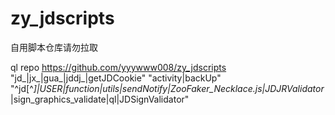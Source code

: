 # zy_jdscripts
自用脚本仓库请勿拉取

ql repo https://github.com/yyywww008/zy_jdscripts "jd_|jx_|gua_|jddj_|getJDCookie" "activity|backUp" "^jd[^_]|USER|function|utils|sendNotify|ZooFaker_Necklace.js|JDJRValidator_|sign_graphics_validate|ql|JDSignValidator"
